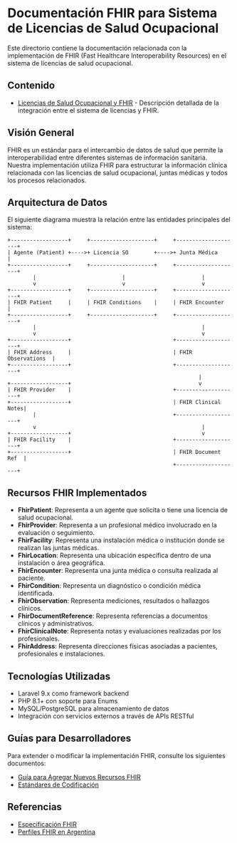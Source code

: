 # Documentación FHIR para Sistema de Licencias de Salud Ocupacional

Este directorio contiene la documentación relacionada con la implementación de FHIR (Fast Healthcare Interoperability Resources) en el sistema de licencias de salud ocupacional.

## Contenido

- [Licencias de Salud Ocupacional y FHIR](licencias-salud-ocupacional.md) - Descripción detallada de la integración entre el sistema de licencias y FHIR.

## Visión General

FHIR es un estándar para el intercambio de datos de salud que permite la interoperabilidad entre diferentes sistemas de información sanitaria. Nuestra implementación utiliza FHIR para estructurar la información clínica relacionada con las licencias de salud ocupacional, juntas médicas y todos los procesos relacionados.

## Arquitectura de Datos

El siguiente diagrama muestra la relación entre las entidades principales del sistema:

```
+------------------+     +--------------------+     +--------------------+
| Agente (Patient) +---->+ Licencia SO        +---->+ Junta Médica       |
+------------------+     +--------------------+     +--------------------+
        |                           |                        |
        v                           v                        v
+------------------+     +--------------------+     +--------------------+
| FHIR Patient     |     | FHIR Conditions    |     | FHIR Encounter     |
+------------------+     +--------------------+     +--------------------+
        |                                                    |
        v                                                    v
+------------------+                                +--------------------+
| FHIR Address     |                                | FHIR Observations  |
+------------------+                                +--------------------+
                                                            |
+------------------+                                        v
| FHIR Provider    |                                +--------------------+
+------------------+                                | FHIR Clinical Notes|
        |                                           +--------------------+
        v                                                    |
+------------------+                                         v
| FHIR Facility    |                                +--------------------+
+------------------+                                | FHIR Document Ref  |
                                                    +--------------------+
```

## Recursos FHIR Implementados

- **FhirPatient**: Representa a un agente que solicita o tiene una licencia de salud ocupacional.
- **FhirProvider**: Representa a un profesional médico involucrado en la evaluación o seguimiento.
- **FhirFacility**: Representa una instalación médica o institución donde se realizan las juntas médicas.
- **FhirLocation**: Representa una ubicación específica dentro de una instalación o área geográfica.
- **FhirEncounter**: Representa una junta médica o consulta realizada al paciente.
- **FhirCondition**: Representa un diagnóstico o condición médica identificada.
- **FhirObservation**: Representa mediciones, resultados o hallazgos clínicos.
- **FhirDocumentReference**: Representa referencias a documentos clínicos y administrativos.
- **FhirClinicalNote**: Representa notas y evaluaciones realizadas por los profesionales.
- **FhirAddress**: Representa direcciones físicas asociadas a pacientes, profesionales e instalaciones.

## Tecnologías Utilizadas

- Laravel 9.x como framework backend
- PHP 8.1+ con soporte para Enums
- MySQL/PostgreSQL para almacenamiento de datos
- Integración con servicios externos a través de APIs RESTful

## Guías para Desarrolladores

Para extender o modificar la implementación FHIR, consulte los siguientes documentos:

- [Guía para Agregar Nuevos Recursos FHIR](licencias-salud-ocupacional.md)
- [Estándares de Codificación](licencias-salud-ocupacional.md)

## Referencias

- [Especificación FHIR](https://www.hl7.org/fhir/)
- [Perfiles FHIR en Argentina](https://simplifier.net/argentinanacionalfhirr4)
